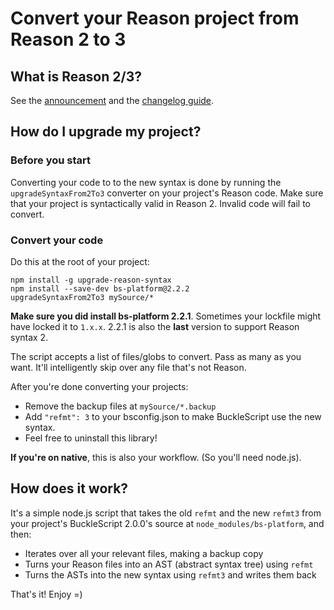 # Convert your Reason project from Reason 2 to 3

## What is Reason 2/3?

See the [announcement](https://reasonml.github.io/community/blog/#reason-3)
and the [changelog guide](https://github.com/facebook/reason/blob/master/HISTORY.md#300).

## How do I upgrade my project?

### Before you start

Converting your code to to the new syntax is done by running the
`upgradeSyntaxFrom2To3` converter on your project's Reason code.
Make sure that your project is syntactically valid in Reason 2.
Invalid code will fail to convert.

### Convert your code

Do this at the root of your project:

```
npm install -g upgrade-reason-syntax
npm install --save-dev bs-platform@2.2.2
upgradeSyntaxFrom2To3 mySource/*
```

**Make sure you did install bs-platform 2.2.1**. Sometimes your lockfile might have locked it to `1.x.x`. 2.2.1 is also the **last** version to support Reason syntax 2.

The script accepts a list of files/globs to convert. Pass as many as you want. It'll intelligently skip over any file that's not Reason.

After you're done converting your projects:

- Remove the backup files at `mySource/*.backup`
- Add `"refmt": 3` to your bsconfig.json to make BuckleScript use the new syntax.
- Feel free to uninstall this library!

**If you're on native**, this is also your workflow. (So you'll need node.js).

## How does it work?

It's a simple node.js script that takes the old `refmt` and the new `refmt3` from your project's BuckleScript 2.0.0's source at `node_modules/bs-platform`, and then:

- Iterates over all your relevant files, making a backup copy
- Turns your Reason files into an AST (abstract syntax tree) using `refmt`
- Turns the ASTs into the new syntax using `refmt3` and writes them back

That's it! Enjoy =)
